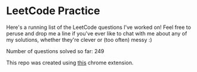 # LeetCode Practice

Here's a running list of the LeetCode questions I've worked on! Feel free to peruse and drop me a line if you've ever like to chat with me about any of my solutions, whether they're clever or (too often) messy :)

Number of questions solved so far: 249

This repo was created using [this](https://github.com/QasimWani/LeetHub) chrome extension.

